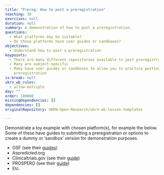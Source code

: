 ```yaml
---
title: "Prereg: How to post a preregistration"
teaching: 30
exercises: null
duration: null
summary: A demonstration of how to post a preregistration.
questions:
  - What platforms may be suitable?
  - Do these platforms have user guides or sandboxes?
objectives:
  - Understand how to post a preregistration
keypoints:
  - There are many different repositories available to post preregistrations
  - Many are subject-specific
  - Many have user guides or sandboxes to allow you to practice posting a
    preregistration
is-break: null
ukrn_wb_rules:
  - allow-multiple
day: ""
order: 100000
missingDependencies: []
dependencies: []
originalRepository: UKRN-Open-Research/ukrn-wb-lesson-templates

---
```

Demonstrate a toy example with chosen platform(s), for example the below. Some of these have guides to submitting a preregistration or options to create a dummy or ‘sandbox’ version for demonstration purposes.

- OSF (see their [guides](https://help.osf.io/hc/en-us/categories/360001550953-Registrations))
- Aspredicted.org
- Clinicaltrials.gov (see their [guide](https://clinicaltrials.gov/ct2/manage-recs/how-register))
- PROSPERO (see their [guide](https://www.crd.york.ac.uk/prospero/#aboutregpage))
- Etc.

